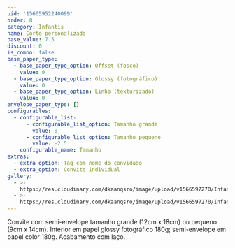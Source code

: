 ```yaml
---
uid: '15665952240099'
order: 8
category: Infantis
name: Corte personalizado
base_value: 7.5
discount: 0
is_combo: false
base_paper_type:
  - base_paper_type_option: Offset (fosco)
    value: 0
  - base_paper_type_option: Glossy (fotográfico)
    value: 0
  - base_paper_type_option: Linho (texturizado)
    value: 0
envelope_paper_type: []
configurables:
  - configurable_list:
      - configurable_list_option: Tamanho grande
        value: 0
      - configurable_list_option: Tamanho pequeno
        value: -2.5
    configurable_name: Tamanho
extras:
  - extra_option: Tag com nome do convidado
  - extra_option: Convite individual
gallery:
  - >-
    https://res.cloudinary.com/dkaanqsro/image/upload/v1566597270/Infantis/Convite_com_corte_personalizado_1_coyoi9.jpg
  - >-
    https://res.cloudinary.com/dkaanqsro/image/upload/v1566597270/Infantis/Convite_com_corte_personalizado_2_vqvonk.jpg
---
```

Convite com semi-envelope tamanho grande (12cm x 18cm) ou pequeno (9cm x 14cm). Interior em papel glossy fotográfico 180g; semi-envelope em papel color 180g. Acabamento com laço.
